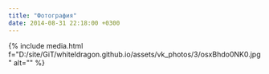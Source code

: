 ```yaml
---
title: "Фотография"
date: 2014-08-31 22:18:00 +0300
---
```



{% include media.html f="D:/site/GiT/whiteldragon.github.io/assets/vk_photos/3/osxBhdo0NK0.jpg" alt="" %}
